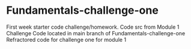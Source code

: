 # Fundamentals-challenge-one
First week starter code challenge/homework.
Code src from Module 1 Challenge
Code located in main branch of Fundamentals-challenge-one
Refractored code for challenge one for module 1

